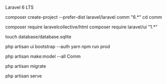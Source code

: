Laravel 6 LTS

composer create-project --prefer-dist laravel/laravel comm "6.*"
cd comm

composer require laravelcollective/html
composer require laravel/ui "1.*"

touch database/database.sqlite

php artisan ui bootstrap --auth
yarn
npm run prod

php artisan make:model --all Comm

php artisan migrate


php artisan serve

